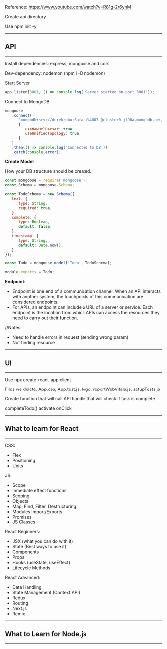 Reference: https://www.youtube.com/watch?v=R81g-2r6ynM



Create api directory

Use  npm init -y



---

## API

---



Install dependencies: express, mongoose and cors

Dev-dependency: nodemon (npm i -D nodemon)



Start Server

```javascript
app.listen(3001, () => console.log('Server started on port 3001'));
```



Connect to MongoDB

```javascript
mongoose
   .connect(
      'mongodb+srv://derekrpbu:Safari%4007-@cluster0.jf90a.mongodb.net/MERN-Database?retryWrites=true&w=majority',
      {
         useNewUrlParser: true,
         useUnifiedTopology: true,
      }
   )
   .then(() => console.log('Connected to DB'))
   .catch(console.error);
```



**Create Model**

How your DB structure should be created.

```javascript
const mongoose = require('mongoose');
const Schema = mongoose.Schema;

const TodoSchema = new Schema({
   text: {
      type: String,
      required: true,
   },
   complete: {
      type: Boolean,
      default: false,
   },
   timestamp: {
      type: String,
      default: Date.now(),
   },
});

const Todo = mongoose.model('Todo', TodoSchema);

module.exports = Todo;
```





**Endpoint**: 

- Endpoint is one end of a communication channel. When an API interacts with another system, the touchpoints of this communication are considered endpoints. 
- For APIs, an endpoint can include a URL of a server or service. Each endpoint is the location from which APIs can access the resources they need to carry out their function.



//Notes:

- Need to handle errors in request (sending wrong param)
- Not finding resource





---

## UI

---

Use npx create-react-app client



Files we delete: App.css, App.test.js, logo, reportWebVitals.js, setupTests.js





Create function that will call API handle that will check if task is complete

completeTodo() activate onClick





---

## What to learn for React

---

CSS:

- Flex
- Positioning
- Units

JS:

- Scope
- Inmediate effect functions
- Scoping
- Objects
- Map, Find, Filter, Destructuring
- Modules Import/Exports
- Promises
- JS Classes

React Beginners:

- JSX (what you can do with it)
- State (Best ways to use it)
- Components
- Props
- Hooks (useState, useEffect)
- Lifecycle Methods

React Advanced:

- Data Handling 
- State Management (Context API)
- Redux
- Routing
- Next.js
- Remix



---

## What to Learn for Node.js

---









